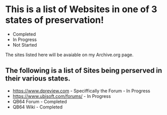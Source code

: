 # This is a list of Websites in one of 3 states of preservation!
- Completed
- In Progress
- Not Started

The sites listed here will be avaiable on my Archive.org page.

## The following is a list of Sites being perserved in their various states.
- https://www.dpreview.com - Speciffically the Forum - In Progress
- https://www.ubisoft.com/forums/ - In Progress
- QB64 Forum - Completed
- QB64 Wiki - Completed


